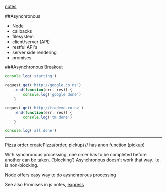 [notes](notes.md)

##Asynchronous
- [Node](javascript/node.md)
- callbacks
- filesystem
- client/server (API)
- restful API's
- server side rendering
- promises


###Asynchronous Breakout
```javascript
console.log('starting')

request.get('http://google.co.nz')
    .end(function(err, res)) {
        console.log('google done')
    }    

request.get('http://trademe.co.nz')
    .end(function(err, res)) {
        console.log('tm done')
    }    

console.log('all done')
```
----

Pizza order
createPizza(order, pickup)  // has anon function (pickup)


With synchronous processing, one order has to be completed before another can be taken. ('blocking')
Asynchronous doesn't work that way. I.e. is non-blocking.

Node offers easy way to do aysnchronous processing



See also Promises in js notes, [express](javascript/express.md)

